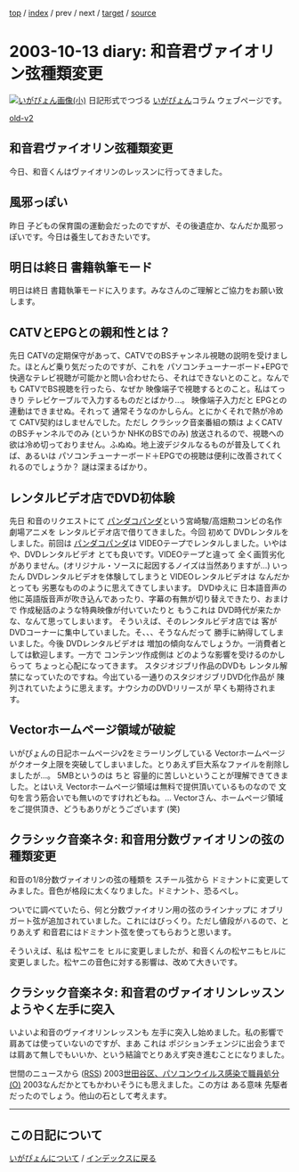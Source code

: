 [top](https://igapyon.github.io/diary/) 
 / [index](https://igapyon.github.io/diary/2003/index.html) 
 / prev 
 / next 
 / [target](https://igapyon.github.io/diary/2003/ig031013.html) 
 / [source](https://github.com/igapyon/diary/blob/gh-pages/2003/ig031013.html.src.md) 

2003-10-13 diary: 和音君ヴァイオリン弦種類変更
=====================================================================================================
[![いがぴょん画像(小)](https://igapyon.github.io/diary/images/iga200306s.jpg "いがぴょん")](https://igapyon.github.io/diary/memo/memoigapyon.html) 日記形式でつづる [いがぴょん](https://igapyon.github.io/diary/memo/memoigapyon.html)コラム ウェブページです。

[old-v2](ig031013-orig.html)

## 和音君ヴァイオリン弦種類変更

今日、和音くんはヴァイオリンのレッスンに行ってきました。






## 風邪っぽい


昨日 子どもの保育園の運動会だったのですが、その後遺症か、なんだか風邪っぽいです。今日は養生しておきたいです。

## 明日は終日 書籍執筆モード


明日は終日 書籍執筆モードに入ります。みなさんのご理解とご協力をお願い致します。

## CATVとEPGとの親和性とは？


先日 CATVの定期保守があって、CATVでのBSチャンネル視聴の説明を受けました。ほとんど乗り気だったのですが、これを
パソコンチューナーボード+EPGで 快適なテレビ視聴が可能かと問い合わせたら、それはできないとのこと。なんでも
CATVでBS視聴を行ったら、なぜか 映像端子で視聴するとのこと。私はてっきり
テレビケーブルで入力するものだとばかり…。
映像端子入力だと EPGとの連動はできませぬ。それって 通常そうなのかしらん。とにかくそれで熱が冷めて
CATV契約はしませんでした。ただし クラシック音楽番組の類は よくCATVのBSチャンネルでのみ
(というか NHKのBSでのみ) 放送されるので、視聴への欲は冷め切っておりません。ふぬぬ。地上波デジタルなるものが普及してくれば、あるいは
パソコンチューナーボード＋EPGでの視聴は便利に改善されてくれるのでしょうか？
謎は深まるばかり。

## レンタルビデオ店でDVD初体験


先日 和音のリクエストにて [パンダコパンダ](http://www.amazon.co.jp/exec/obidos/ASIN/B00005RUTA/249-4410504-7507508)という宮崎駿/高畑勲コンビの名作劇場アニメを レンタルビデオ店で借りてきました。今回
初めて DVDレンタルをしました。前回は [パンダコパンダ](http://d.hatena.ne.jp/keyword/%A5%D1%A5%F3%A5%C0%A5%B3%A5%D1%A5%F3%A5%C0?kid=9027)は VIDEOテープでレンタルしました。いやはや、DVDレンタルビデオ とても良いです。VIDEOテープと違って
全く画質劣化がありません。(オリジナル・ソースに起因するノイズは当然ありますが…)
いったん DVDレンタルビデオを体験してしまうと VIDEOレンタルビデオは なんだかとっても
劣悪なもののように思えてきてしまいます。
DVDゆえに 日本語音声の他に英語版音声が吹き込んであったり、字幕の有無が切り替えできたり、おまけで
作成秘話のような特典映像が付いていたりと もうこれは DVD時代が来たかな、なんて思ってしまいます。
そういえば、そのレンタルビデオ店では 客が DVDコーナーに集中していました。そ、、、そうなんだって
勝手に納得してしまいました。今後 DVDレンタルビデオは 増加の傾向なんでしょうか。一消費者としては歓迎します。一方で
コンテンツ作成側は どのような影響を受けるのかしらって ちょっと心配になってきます。
スタジオジブリ作品のDVDも レンタル解禁になっていたのですね。今出ている一通りのスタジオジブリDVD化作品が
陳列されていたように思えます。ナウシカのDVDリリースが 早くも期待されます。

## Vectorホームページ領域が破綻


いがぴょんの日記ホームページv2をミラーリングしている Vectorホームページがクオータ上限を突破してしまいました。とりあえず巨大系なファイルを削除しましたが…。
5MBというのは ちと 容量的に苦しいということが理解できてきました。とはいえ
Vectorホームページ領域は無料で提供頂いているものなので 文句を言う筋合いでも無いのですけれどもね。…
Vectorさん、ホームページ領域をご提供頂き、どうもありがとうございます (笑)

## クラシック音楽ネタ: 和音用分数ヴァイオリンの弦の種類変更


和音の1/8分数ヴァイオリンの弦の種類を スチール弦から ドミナントに変更してみました。音色が格段に太くなりました。ドミナント、恐るべし。

ついでに調べていたら、何と分数ヴァイオリン用の弦のラインナップに オブリガート弦が追加されていました。これにはびっくり。ただし値段がハるので、とりあえず
和音君にはドミナント弦を使ってもらおうと思います。

そういえば、私は 松ヤニを ヒルに変更しましたが、和音くんの松ヤニもヒルに変更しました。松ヤニの音色に対する影響は、改めて大きいです。

## クラシック音楽ネタ: 和音君のヴァイオリンレッスン ようやく左手に突入


いよいよ和音のヴァイオリンレッスンも 左手に突入し始めました。私の影響で肩あては使っていないのですが、まあ
これは ポジションチェンジに出会うまでは肩あて無しでもいいか、という結論でとりあえず突き進むことになりました。



世間のニュースから ([RSS](ig031013-news.xml)) 2003[世田谷区、パソコンウイルス感染で職員処分](http://it.nikkei.co.jp/it/news/newsCh.cfm?i=2003101007242j0&h=1) [(O)](http://it.nikkei.co.jp/it/news/newsCh.cfm?i=2003101007242j0&h=1) 2003なんだかとてもかわいそうにも思えました。この方は ある意味 先駆者だったのでしょう。他山の石として考えます。


----------------------------------------------------------------------------------------------------

## この日記について
[いがぴょんについて](https://igapyon.github.io/diary/memo/memoigapyon.html) / [インデックスに戻る](https://igapyon.github.io/diary/idxall.html)
